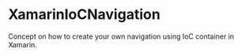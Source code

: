 # XamarinIoCNavigation
Concept on how to create your own navigation using IoC container in Xamarin.
